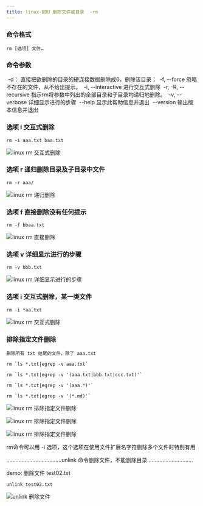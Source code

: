 ```yaml
---
title: linux-DDU 删除文件或目录  -rm
---
```

### 命令格式

```
rm [选项] 文件…
```

### 命令参数

​    -d：   直接把欲删除的目录的硬连接数据删除成0，删除该目录；
​    -f, --force       忽略不存在的文件，从不给出提示。
​    -i, --interactive    进行交互式删除
​    -r, -R, --recursive       指示rm将参数中列出的全部目录和子目录均递归地删除。
​    -v, --verbose        详细显示进行的步骤
​       --help               显示此帮助信息并退出
​       --version          输出版本信息并退出

### 选项  i  交互式删除

```
rm -i aaa.txt baa.txt
```

![linux rm 交互式删除](/img/ubuntu/linux_command/linux_rm/rm_i.png "linux rm 交互式删除")

### 选项  r  递归删除目录及子目录中文件

```
rm -r aaa/
```

![linux rm 递归删除](/img/ubuntu/linux_command/linux_rm/rm_r.png "linux rm 递归删除")

### 选项  f  直接删除没有任何提示

```
rm -f bbaa.txt
```

![linux rm 直接删除](/img/ubuntu/linux_command/linux_rm/rm_f.png "linux rm 直接删除")

### 选项  v  详细显示进行的步骤

```
rm -v bbb.txt
```

![linux rm  详细显示进行的步骤](/img/ubuntu/linux_command/linux_rm/rm_v.png "linux rm  详细显示进行的步骤")

### 选项  i  交互式删除，某一类文件

```
rm -i *aa.txt
```

![linux rm 交互式删除](/img/ubuntu/linux_command/linux_rm/rm_i_regex01.png "linux rm 交互式删除")

### 排除指定文件删除

```
删除所有 txt 结尾的文件，除了 aaa.txt 

rm `ls *.txt|egrep -v aaa.txt`

rm `ls *.txt|egrep -v '(aaa.txt|bbb.txt|ccc.txt)'`

rm `ls *.txt|egrep -v '(aaa.*)'`

rm `ls *.txt|egrep -v '(*.md)'`
```

![linux rm 排除指定文件删除](/img/ubuntu/linux_command/linux_rm/rm_other_01.png "linux rm 排除指定文件删除")

![linux rm 排除指定文件删除](/img/ubuntu/linux_command/linux_rm/rm_other_02.png "linux rm 排除指定文件删除")

![linux rm 排除指定文件删除](/img/ubuntu/linux_command/linux_rm/rm_other_04.png "linux rm 排除指定文件删除")

rm命令可以用 -i 选项，这个选项在使用文件扩展名字符删除多个文件时特别有用



………………………………unlink 命令删除文件，不能删除目录…………………………

demo: 删除文件 test02.txt 

```
unlink test02.txt
```

![unlink 删除文件](/img/ubuntu/linux_command/linux_rm/unlink.png "unlink 删除文件")



















